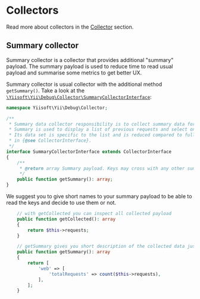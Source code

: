 # Collectors

Read more about collectors in the [Collector](../collector.md) section.

## Summary collector

Summary collector is a collector that provides additional "summary" payload.
The summary payload is used to reduce time to read usual payload and summarise some metrics to get better UX.

Summary collector is usual collector with the additional method `getSummary()`.
Take a look at the [`\Yiisoft\Yii\Debug\Collector\SummaryCollectorInterface`](./src/Collector/SummaryCollectorInterface.php):

```php
namespace Yiisoft\Yii\Debug\Collector;

/**
 * Summary data collector responsibility is to collect summary data for a collector.
 * Summary is used to display a list of previous requests and select one to display full info.
 * Its data set is specific to the list and is reduced compared to full data collected
 * in {@see CollectorInterface}.
 */
interface SummaryCollectorInterface extends CollectorInterface
{
    /**
     * @return array Summary payload. Keys may cross with any other summary collectors.
     */
    public function getSummary(): array;
}
```

We suggest you to give short names to your summary payload to be able to read the keys and decide to use them or not.

```php
    // with getCollected you can inspect all collected payload
    public function getCollected(): array
    {
        return $this->requests;
    }

    // getSummary gives you short description of the collected data just to decide inspect it deeper or not
    public function getSummary(): array
    {
        return [
            'web' => [
                'totalRequests' => count($this->requests),
            ],
        ];
    }
```
